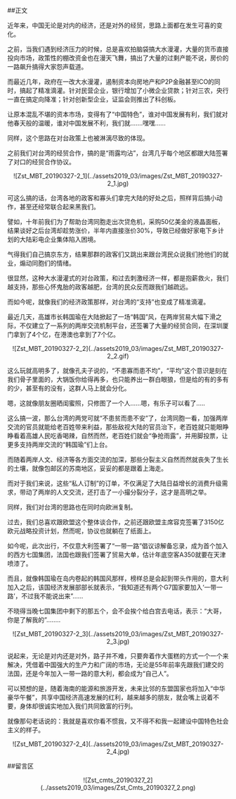 ##正文

近年来，中国无论是对内的经济，还是对外的经贸，思路上面都在发生可喜的变化。

之前，当我们遇到经济压力的时候，总是喜欢拍脑袋搞大水漫灌，大量的货币直接投向市场，政策性的棚改资金也在漫天飞舞，搞出了大量的过剩产能不说，房价的一路飙升搞得大家怨声载道。

而最近几年，政府在一改大水漫灌，遏制资本向房地产和P2P金融甚至ICO的同时，搞起了精准滴灌。针对民营企业，银行增加了小微企业贷款；针对三农，央行一直在搞定向降准；针对创新型企业，证监会则推出了科创板。

让原本混乱不堪的资本市场，变得有了“中国特色”，谁对中国发展有利，我们就对他春天般的温暖，谁对中国发展不利，我们就.......嘿嘿......


同样，这个思路在对台政策上也被淋漓尽致的体现。

之前我们对台湾的经贸合作，搞的是“雨露均沾”，台湾几乎每个地区都跟大陆签署了对口的经贸合作协议。

 <div align="center">![Zst_MBT_20190327-2_1](../assets2019_03/images/Zst_MBT_20190327-2_1.jpg)</div>

可这么搞的话，台湾各地的政客和寡头们拿完大陆的好处之后，照样背后搞小动作，甚至还经常联合起来黑我们。

譬如，十年前我们为了帮助台湾同胞走出次贷危机，采购50亿美金的液晶面板，结果谈好之后台湾却趁势涨价，半年内直接涨价30%，导致已经做好家电下乡计划的大陆彩电企业集体陷入困境。

气得我们自己搞京东方，结果那群的政客们又跳出来跟台湾民众说我们抢他们的就业，煽动同胞们的情绪。

很显然，这种大水漫灌式的对台政策，和过去刺激经济一样，都是抱薪救火，我们越支持，那些心怀鬼胎的政客越肥，台湾的民众反而跟我们越疏远。

而如今呢，就像我们的经济政策那样，对台湾的“支持”也变成了精准滴灌。

最近几天，高雄市长韩国瑜在大陆掀起了一场“韩国”风，在两岸贸易大幅下滑之际，不仅建立了一系列的两岸交流机制平台，还签署了大量的经贸合同，在深圳厦门拿到了4个亿，在港澳也拿到了7个亿。

 <div align="center">![Zst_MBT_20190327-2_2](../assets2019_03/images/Zst_MBT_20190327-2_2.gif)</div>

这么玩就高明多了，就像孔夫子说的，“不患寡而患不均”，“平均”这个意识是刻在我们骨子里面的，大锅饭你给得再多，也只能养出一群白眼狼，但是给的有的多有的少，甚至有的没有，这群人马上就会分化。

嗯，这就像朋友圈晒闺蜜照，只修图了一个人......嗯，有乐子可以看了.....

这么搞一波，那么台湾的两党可就“不患贫而患不安”了，台湾同胞一看，加强两岸交流的官员就能给老百姓带来利益，那些敌视大陆的官员治下，老百姓就只能眼睁睁看着高雄人民吃香喝辣，自然而然，老百姓们就会“争抢雨露”，并用脚投票，让更多支持两岸交流的“韩国瑜”们上台。

而随着两岸人文、经济等各方面交流的加深，那些分裂主义自然而然就丧失了生长的土壤，就像包邮区的苏南地区，妥妥的都是跟着上海走。

而对于我们来说，这些“私人订制”的订单，不仅满足了大陆日益增长的消费升级需求，带动了两岸的人文交流，还打击了一小撮分裂分子，这才是高明之举。


同样，我们对台湾的思路也在同时向欧洲复制。

过去，我们总喜欢跟欧盟这个整体谈合作，之前还跟欧盟主席容克签署了3150亿欧元战略投资计划，然而呢，协议也就躺在了纸面上。

如今呢，此次出行，不仅意大利签署了“一带一路”倡议谅解备忘录，成为首个加入的西方七国集团，法国也跟我们签署了贸易大单，估计年底空客A350就要在天津喷漆了。

而且，就像韩国瑜在岛内卷起的韩国风那样，榜样总是会起到带头作用的，意大利加入之后，该国经济发展部部长就表示，“我知道还有两个G7国家要加入‘一带一路’，不过我不能说出来”......

不晓得当晚七国集团中剩下的那五个，会不会挨个给白宫去电话，表示：“大哥，你是了解我的”........

 <div align="center">![Zst_MBT_20190327-2_3](../assets2019_03/images/Zst_MBT_20190327-2_3.jpg)</div>

说起来，无论是对内还是对外，路子并不难，只要奔着作大蛋糕的方式一个一个来解决，凭借着中国强大的生产力和广阔的市场，无论是55年前率先跟我们建交的法国，还是今年加入一带一路的意大利，都会成为“自己人”。

可以预想的是，随着海南的能源和旅游开发，未来比邻的东盟国家也将加入“中华豪华午餐”，共享中国经济高速发展的红利，越来越多的朋友，就会嘴上说着不要，身体却很诚实地加入我们共同致富的行列。

就像那句老话说的：我就是喜欢你看不惯我，又不得不和我一起建设中国特色社会主义的样子。

 <div align="center">![Zst_MBT_20190327-2_4](../assets2019_03/images/Zst_MBT_20190327-2_4.jpg)</div>

##留言区
 <div align="center">![Zst_cmts_20190327_2](../assets2019_03/images/Zst_Cmts_20190327_2.png)</div>